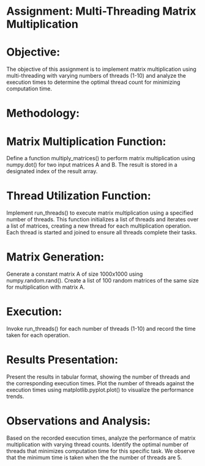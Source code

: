 # Assignment: Multi-Threading Matrix Multiplication

# Objective:
The objective of this assignment is to implement matrix multiplication using multi-threading with varying numbers of threads (1-10) and analyze the execution times to determine the optimal thread count for minimizing computation time.

# Methodology:

# Matrix Multiplication Function:
Define a function multiply_matrices() to perform matrix multiplication using numpy.dot() for two input matrices A and B. The result is stored in a designated index of the result array.

# Thread Utilization Function:
Implement run_threads() to execute matrix multiplication using a specified number of threads. This function initializes a list of threads and iterates over a list of matrices, creating a new thread for each multiplication operation. Each thread is started and joined to ensure all threads complete their tasks.

# Matrix Generation:
Generate a constant matrix A of size 1000x1000 using numpy.random.rand().
Create a list of 100 random matrices of the same size for multiplication with matrix A.

# Execution:
Invoke run_threads() for each number of threads (1-10) and record the time taken for each operation.

# Results Presentation:
Present the results in tabular format, showing the number of threads and the corresponding execution times.
Plot the number of threads against the execution times using matplotlib.pyplot.plot() to visualize the performance trends.

# Observations and Analysis:
Based on the recorded execution times, analyze the performance of matrix multiplication with varying thread counts. Identify the optimal number of threads that minimizes computation time for this specific task.
We observe that the minimum time is taken when the the number of threads are 5.
